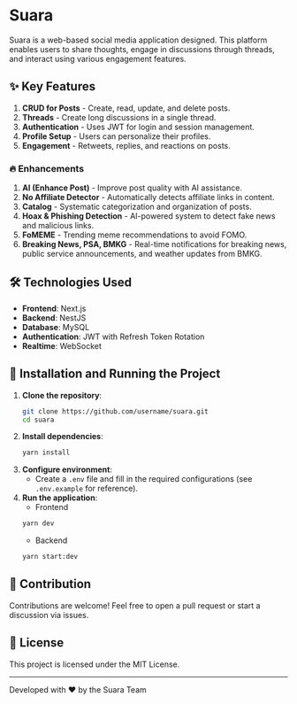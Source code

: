 # Suara

Suara is a web-based social media application designed. This platform enables users to share thoughts, engage in discussions through threads, and interact using various engagement features.

## ✨ Key Features

1. **CRUD for Posts** - Create, read, update, and delete posts.
2. **Threads** - Create long discussions in a single thread.
3. **Authentication** - Uses JWT for login and session management.
4. **Profile Setup** - Users can personalize their profiles.
5. **Engagement** - Retweets, replies, and reactions on posts.

### 🔥 Enhancements
1. **AI (Enhance Post)** - Improve post quality with AI assistance.
2. **No Affiliate Detector** - Automatically detects affiliate links in content.
3. **Catalog** - Systematic categorization and organization of posts.
4. **Hoax & Phishing Detection** - AI-powered system to detect fake news and malicious links.
5. **FoMEME** - Trending meme recommendations to avoid FOMO.
6. **Breaking News, PSA, BMKG** - Real-time notifications for breaking news, public service announcements, and weather updates from BMKG.

## 🛠️ Technologies Used

- **Frontend**: Next.js
- **Backend**: NestJS
- **Database**: MySQL
- **Authentication**: JWT with Refresh Token Rotation
- **Realtime**: WebSocket

## 🚀 Installation and Running the Project

1. **Clone the repository**:
   ```bash
   git clone https://github.com/username/suara.git
   cd suara
   ```
2. **Install dependencies**:
   ```bash
   yarn install
   ```
3. **Configure environment**:
   - Create a `.env` file and fill in the required configurations (see `.env.example` for reference).
4. **Run the application**:
   - Frontend
   ```bash
   yarn dev
   ```
   - Backend
   ```bash
   yarn start:dev
   ```

## 📌 Contribution

Contributions are welcome! Feel free to open a pull request or start a discussion via issues.

## 📄 License

This project is licensed under the MIT License.

---
Developed with ❤️ by the Suara Team

